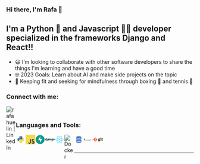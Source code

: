 ### Hi there, I'm Rafa :vulcan_salute: 

## I'm a Python :snake: and Javascript :mage_man: developer specialized in the frameworks Django and React!!

- :smiley: I’m looking to collaborate with other software developers to share the things I'm learning and have a good time
- :nerd_face: 2023 Goals: Learn about AI and make side projects on the topic
- :muscle: Keeping fit and seeking for mindfulness through boxing :boxing_glove: and tennis :tennis:

### Connect with me:

[<img align="left" alt="rafahuelin | LinkedIn" width="26px" src="https://content.linkedin.com/content/dam/me/business/en-us/amp/brand-site/v2/bg/LI-Bug.svg.original.svg" />][linkedin]

<br />

### Languages and Tools:
[<img align="left" alt="Python" width="26px" src="https://raw.githubusercontent.com/github/explore/80688e429a7d4ef2fca1e82350fe8e3517d3494d/topics/python/python.png" />][linkedin]
[<img align="left" alt="JavaScript" width="26px" src="https://raw.githubusercontent.com/github/explore/80688e429a7d4ef2fca1e82350fe8e3517d3494d/topics/javascript/javascript.png" />][linkedin]
[<img align="left" alt="FastAPI" width="26px" src="https://raw.githubusercontent.com/github/explore/5deae0f0b95cec79f799c152535ca275e64595bb/topics/fastapi/fastapi.png" />][linkedin]
[<img align="left" alt="Django" width="26px" src="https://raw.githubusercontent.com/github/explore/80688e429a7d4ef2fca1e82350fe8e3517d3494d/topics/django/django.png" />][linkedin]
[<img align="left" alt="React" width="26px" src="https://raw.githubusercontent.com/github/explore/80688e429a7d4ef2fca1e82350fe8e3517d3494d/topics/react/react.png" />][linkedin]
[<img align="left" alt="Docker" width="26px" src="https://gist.github.com/mrcodedev/8f9c3cc5698f98adecfaebd797b5714e/raw/5574cd201ebf8b1b128fc20043cc9ade37cf4baa/image-docker.png" />][linkedin]
[<img align="left" alt="SQL" width="26px" src="https://raw.githubusercontent.com/github/explore/80688e429a7d4ef2fca1e82350fe8e3517d3494d/topics/sql/sql.png" />][linkedin]
[<img align="left" alt="MongoDB" width="26px" src="https://raw.githubusercontent.com/github/explore/80688e429a7d4ef2fca1e82350fe8e3517d3494d/topics/mongodb/mongodb.png" />][linkedin]
[<img align="left" alt="Git" width="26px" src="https://raw.githubusercontent.com/github/explore/80688e429a7d4ef2fca1e82350fe8e3517d3494d/topics/git/git.png" />][linkedin]

<br />
<br />

---

[linkedin]: https://www.linkedin.com/in/rafahuelin/

